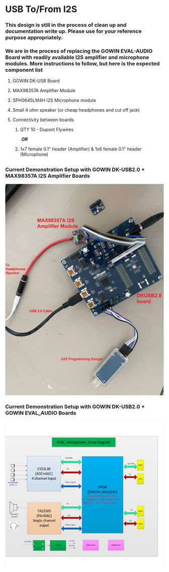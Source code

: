 # USB To/From I2S

### This design is still in the process of clean up and documentation write up.  Please use for your reference purpose appropriately.

### We are in the process of replacing the GOWIN EVAL-AUDIO Board with readily available I2S amplifier and microphone modules.  More instructions to follow, but here is the expected component list

1. GOWIN DK-USB Board

2. MAX98357A Amplifier Module

3. SPH0645LM4H I2S Microphone module

4. Small 4 ohm speaker (or cheap headphones and cut off jack) 

5. Connectivity between boards

   1. QTY 10 - Dupont Flywires

      ​	***OR***

   2. 1x7 female 0.1" header (Amplifier) & 1x6 female 0.1" header (Microphone)
##

### Current Demonstration Setup with GOWIN DK-USB2.0 + MAX98357A I2S Amplifier Boards
![Demo_Setup_Diagram](doc/DKUSB2_to_amplifier_setup.jpg)
### Current Demonstration Setup with GOWIN DK-USB2.0 + GOWIN EVAL_AUDIO Boards
![Demo_Setup_Diagram](doc/Demo_Setup_Diagram.png)


